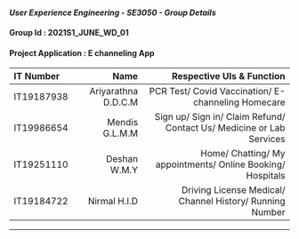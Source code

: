 ####  *User Experience Engineering - SE3050  - Group  Details*  ####

####  Group Id : 2021S1_JUNE_WD_01  ####
####  Project Application : E channeling App  ####

IT Number | Name  |  Respective UIs & Function
| :--- | ---: | ---: 
IT19187938  | Ariyarathna D.D.C.M   | PCR Test/ Covid Vaccination/ E-channeling Homecare
IT19986654  | Mendis G.L.M.M        | Sign up/ Sign in/ Claim Refund/ Contact Us/ Medicine or Lab Services
IT19251110  | Deshan W.M.Y          | Home/ Chatting/ My appointments/ Online Booking/ Hospitals
IT19184722  | Nirmal H.I.D          | Driving License Medical/ Channel History/ Running Number

---------------


